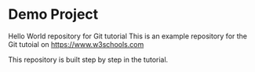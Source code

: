 # Demo Project
Hello World repository for Git tutorial
This is an example repository for the Git tutoial on https://www.w3schools.com

This repository is built step by step in the tutorial.
